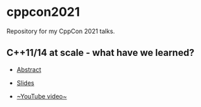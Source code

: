 # cppcon2021
Repository for my CppCon 2021 talks.

## C++11/14 at scale - what have we learned?

* [Abstract](https://cppcon2021.sched.com/event/nv2a/c1114-at-scale-what-have-we-learned)

* [Slides](https://github.com/SuperV1234/cppcon2021/blob/master/slides.pdf)

* [~YouTube video~](TODO)


